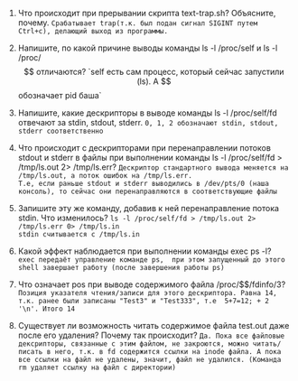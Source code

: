 1. Что происходит при прерывании скрипта text-trap.sh? Объясните, почему.
`Срабатывает trap(т.к. был подан сигнал SIGINT путем Ctrl+c), делающий выход из программы.` 

2. Напишите, по какой причине выводы команды ls -l /proc/self и ls -l /proc/$$ отличаются?
`self есть сам процесс, который сейчас запустили (ls). А $$ обозначает pid баша`

3. Напишите, какие дескрипторы в выводе команды ls -l /proc/self/fd отвечают за stdin, stdout, stderr.
`0, 1, 2 обозначают stdin, stdout, stderr соответственно`

4. Что происходит с дескрипторами при перенаправлении потоков stdout и stderr в файлы при выполнении команды ls -l /proc/self/fd > /tmp/ls.out 2> /tmp/ls.err?
`Дескриптор стандартного вывода меняется на /tmp/ls.out, а поток ошибок на /tmp/ls.err.`  
`Т.е, если раньше stdout и stderr выводились в /dev/pts/0 (наша консоль), то сейчас они перенаправляются в соответствующие файлы`

5. Запишите эту же команду, добавив к ней перенаправление потока stdin. Что изменилось?
`ls -l /proc/self/fd > /tmp/ls.out 2> /tmp/ls.err 0> /tmp/ls.in`  
`stdin считывается с /tmp/ls.in`

6. Какой эффект наблюдается при выполнении команды exec ps -l?
`exec передаёт управление команде ps,  при этом запущенный до этого shell завершает работу (после завершения работы ps)`

7. Что означает pos при выводе содержимого файла /proc/$$/fdinfo/3?
`Позиция указателя чтения/записи для этого дескриптора. Равна 14, т.к. ранее были записаны "Test3" и "Test333", т.е  5+7=12; + 2 '\n'. Итого 14`

8. Существует ли возможность читать содержимое файла test.out даже после его удаления? Почему так происходит?
`Да. Пока все файловые дексрипторы, связанные с этим файлом, не закроются, можно читать/писать в него, т.к. в fd содержится ссылки на inode файла. А пока все ссылки
на файл не удалены, значит, файл не удалился. (Команда rm удаляет ссылку на файл с директории)`